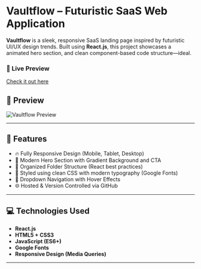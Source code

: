# Vaultflow – Futuristic SaaS Web Application

**Vaultflow** is a sleek, responsive SaaS landing page inspired by futuristic UI/UX design trends. Built using **React.js**, this project showcases a  animated hero section, and clean component-based code structure—ideal.


### 🚀 Live Preview

[Check it out here ](https://vaultflow-saas-webpage.netlify.app/)



## 📸 Preview

![Vaultflow Preview](./src/assets/vaultflow-saas-webpage.png) 

---

## 🌟 Features

- 🔥 Fully Responsive Design (Mobile, Tablet, Desktop)
- 🧠 Modern Hero Section with Gradient Background and CTA
- 📁 Organized Folder Structure (React best practices)
- 🎯 Styled using clean CSS with modern typography (Google Fonts)
- 📌 Dropdown Navigation with Hover Effects
- 🌐 Hosted & Version Controlled via GitHub

---




## 💻 Technologies Used

- **React.js**
- **HTML5 + CSS3**
- **JavaScript (ES6+)**
- **Google Fonts**
- **Responsive Design (Media Queries)**

---

